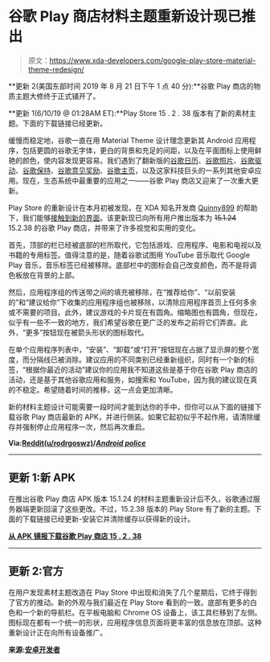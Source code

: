 # 谷歌 Play 商店材料主题重新设计现已推出

> 原文：<https://www.xda-developers.com/google-play-store-material-theme-redesign/>

**更新 2(美国东部时间 2019 年 8 月 21 日下午 1 点 40 分):**谷歌 Play 商店的物质主题大修终于正式铺开了。

**更新 1(6/10/19 @ 01:28AM ET):**Play Store 15 . 2 . 38 版本有了新的素材主题。下面的下载链接已经更新。

缓慢而稳定地，谷歌一直在用 Material Theme 设计理念更新其 Android 应用程序，包括更圆的谷歌无字体，更白的背景和充足的间距，以及在平面图标上使用鲜艳的颜色，使内容发现更容易。我们遇到了翻新版的[谷歌日历](https://www.xda-developers.com/google-calendar-6-0-google-material-theme-redesign/)、[谷歌照片](https://www.xda-developers.com/google-photos-4-0-material-theme-design/)、[谷歌驱动](https://www.xda-developers.com/google-drive-google-material-theme-redesign/)、[谷歌保持](https://www.xda-developers.com/google-keep-notes-google-material-theme/)、[谷歌意见奖励](https://www.androidpolice.com/2019/04/19/google-opinion-rewards-material-update-is-finally-available-to-all-apk-download/)、[谷歌主页](https://www.xda-developers.com/download-good-home-material-theme/)，以及这家科技巨头的一系列其他安卓应用。现在，生态系统中最重要的应用之一——谷歌 Play 商店又迎来了一次重大更新。

Play Store 的重新设计在本月初被发现，在 XDA 知名开发商 [Quinny899](https://forum.xda-developers.com/member.php?u=3563640) 的帮助下，我们能够[接触到新的界面](https://www.xda-developers.com/google-play-store-material-theme-redesign-apex-packages-android-q/)。该更新现已向所有用户推出版本为 ~~15.1.24~~ 15.2.38 的谷歌 Play 商店，并带来了许多视觉和实用的变化。

首先，顶部的栏已经被底部的栏所取代，它包括游戏、应用程序、电影和电视以及书籍的专用标签。值得注意的是，随着谷歌试图用 YouTube 音乐取代 Google Play 音乐，音乐标签已经被移除。底部栏中的图标会自己改变颜色，而不是将调色板放在背景的上部。

然后，应用程序组的传送带之间的填充被移除，在“推荐给你”、“以前安装的”和“建议给你”下收集的应用程序组也被移除，以清除应用程序首页上任何多余或不需要的项目。此外，建议游戏的卡片现在有圆角。缩略图也有圆角，但现在，似乎有一些不一致的地方，我们希望谷歌在更广泛的发布之前将它们弄直。此外，“更多”按钮现在被箭头形状的图标取代。

在单个应用程序列表中，“安装”、“卸载”或“打开”按钮现在占据了显示屏的整个宽度，而分隔线已被消除。建议应用的不同类别已经重新组织，同时有一个新的标签，“根据你最近的活动”建议你的应用我不知道这些是基于你在谷歌 Play 商店的活动，还是基于其他谷歌应用和服务，如搜索和 YouTube，因为我的建议现在真的不稳定。希望随着时间的推移，这一点会更加清晰。

新的材料主题设计可能需要一段时间才能到达你的手中，但你可以从下面的链接下载谷歌 Play 商店最新的 APK，并进行侧装。如果它起初似乎不起作用，请清除缓存并强制停止应用程序一次，然后再次重启。

**Via:[Reddit(u/rodrgoswz)](https://www.reddit.com/r/Android/comments/bv3u6j/google_play_store_redesign_is_rolling_out_with/)/[*Android police*](https://www.androidpolice.com/2019/06/06/play-store-v15-2-38-brings-back-the-new-material-interface-apk-download)**

* * *

## 更新 1:新 APK

在推出谷歌 Play 商店 APK 版本 15.1.24 的材料主题重新设计后不久，谷歌通过服务器端更新回滚了这些更改。不过，15.2.38 版本的 Play Store 有了新的主题。下面的下载链接已经更新-安装它并清除缓存以获得新的设计。

**[从 APK 镜报下载谷歌 Play 商店 15 . 2 . 38](https://www.apkmirror.com/apk/google-inc/google-play-store/google-play-store-15-2-38-release/)**

* * *

## 更新 2:官方

在用户发现素材主题改造在 Play Store 中出现和消失了几个星期后，它终于得到了官方的推动。新的外观与我们最近在 Play Store 看到的一致。底部有更多的白色和一个新的导航栏。在平板电脑和 Chrome OS 设备上，该工具栏移到了左侧。图标现在都有一个统一的形状，应用程序信息页面将更丰富的信息放在顶部。这种重新设计正在向所有设备推广。

**来源:[安卓开发者](https://android-developers.googleblog.com/2019/08/the-google-play-stores-visual-refresh.html)**